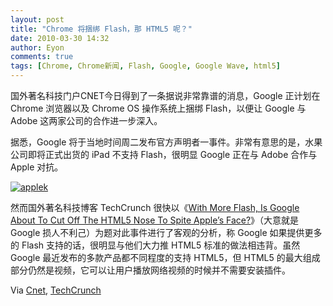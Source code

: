 ```yaml
---
layout: post
title: "Chrome 将捆绑 Flash，那 HTML5 呢？"
date: 2010-03-30 14:32
author: Eyon
comments: true
tags: [Chrome, Chrome新闻, Flash, Google, Google Wave, html5]
---
```

国外著名科技门户CNET今日得到了一条据说非常靠谱的消息，Google 正计划在 Chrome 浏览器以及 Chrome OS 操作系统上捆绑 Flash，以便让 Google 与 Adobe 这两家公司的合作进一步深入。

据悉，Google 将于当地时间周二发布官方声明者一事件。非常有意思的是，水果公司即将正式出货的 iPad 不支持 Flash，很明显 Google 正在与 Adobe 合作与 Apple 对抗。

<a href="http://img.chromi.org/2010/03/applek.png">![](http://img.chromi.org/2010/03/applek.png "applek")</a>

然而国外著名科技博客 TechCrunch 很快以《[With More Flash, Is Google About To Cut Off The HTML5 Nose To Spite Apple’s Face?](http://techcrunch.com/2010/03/29/google-flash-apple/)》（大意就是 Google 损人不利己）为题对此事件进行了客观的分析，称 Google 如果提供更多的 Flash 支持的话，很明显与他们大力推 HTML5 标准的做法相违背。虽然 Google 最近发布的多款产品都不同程度的支持 HTML5，但 HTML5 的最大组成部分仍然是视频，它可以让用户播放网络视频的时候并不需要安装插件。

Via [Cnet](http://news.cnet.com/8301-17939_109-20001370-2.html), [TechCrunch](http://techcrunch.com/2010/03/29/google-flash-apple/)

